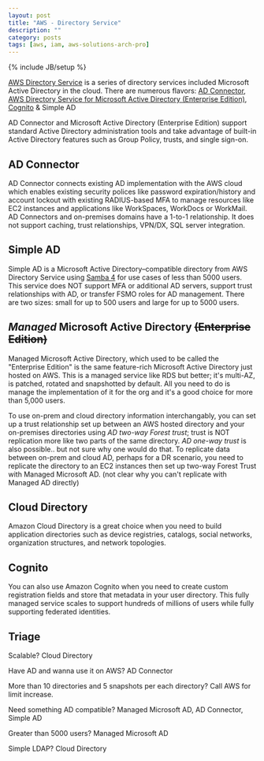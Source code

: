 ```yaml
---
layout: post
title: "AWS - Directory Service"
description: ""
category: posts
tags: [aws, iam, aws-solutions-arch-pro]
---
```

{% include JB/setup %}

[AWS Directory Service](https://aws.amazon.com/directoryservice/) is a series of directory services included Microsoft Active Directory in the cloud. There are numerous flavors: [AD Connector](http://docs.aws.amazon.com/directoryservice/latest/admin-guide/directory_ad_connector.html), [AWS Directory Service for Microsoft Active Directory (Enterprise Edition)](http://docs.aws.amazon.com/directoryservice/latest/admin-guide/directory_microsoft_ad.html), [Cognito](http://docs.aws.amazon.com/cognito/latest/developerguide/what-is-amazon-cognito.html) &amp; Simple AD 

AD Connector and Microsoft Active Directory (Enterprise Edition) support standard Active Directory administration tools and take advantage of built-in Active Directory features such as Group Policy, trusts, and single sign-on.

## AD Connector 

AD Connector connects existing AD implementation with the AWS cloud which enables existing security polices like password expiration/history and account lockout with existing RADIUS-based MFA to manage resources like EC2 instances and applications like WorkSpaces, WorkDocs or WorkMail. AD Connectors and on-premises domains have a 1-to-1 relationship. It does not support caching, trust relationships, VPN/DX, SQL server integration.

## Simple AD

Simple AD is a Microsoft Active Directory–compatible directory from AWS Directory Service using [Samba 4](https://www.samba.org/) for use cases of less than 5000 users. This service does NOT support MFA or additional AD servers, support trust relationships with AD, or transfer FSMO roles for AD management. There are two sizes: small for up to 500 users and large for up to 5000 users.

## *Managed* Microsoft Active Directory ~~(Enterprise Edition)~~

Managed Microsoft Active Directory, which used to be called the "Enterprise Edition" is the same feature-rich Microsoft Active Directory just hosted on AWS. This is a managed service like RDS but better; it's multi-AZ, is patched, rotated and snapshotted by default. All you need to do is manage the implementation of it for the org and it's a good choice for more than 5,000 users.

To use on-prem and cloud directory information interchangably, you can set up a trust relationship set up between an AWS hosted directory and your on-premises directories using *AD two-way Forest trust*; trust is NOT replication more like two parts of the same directory. *AD one-way trust* is also possible.. but not sure why one would do that. To replicate data between on-prem and cloud AD, perhaps for a DR scenario, you need to replicate the directory to an EC2 instances then set up two-way Forest Trust with Managed Microsoft AD. (not clear why you can't replicate with Managed AD directly)

## Cloud Directory

Amazon Cloud Directory is a great choice when you need to build application directories such as device registries, catalogs, social networks, organization structures, and network topologies.

## Cognito

You can also use Amazon Cognito when you need to create custom registration fields and store that metadata in your user directory. This fully managed service scales to support hundreds of millions of users while fully supporting federated identities. 

## Triage

Scalable? Cloud Directory

Have AD and wanna use it on AWS? AD Connector

More than 10 directories and 5 snapshots per each directory? Call AWS for limit increase.

Need something AD compatible? Managed Microsoft AD, AD Connector, Simple AD

Greater than 5000 users? Managed Microsoft AD

Simple LDAP? Cloud Directory